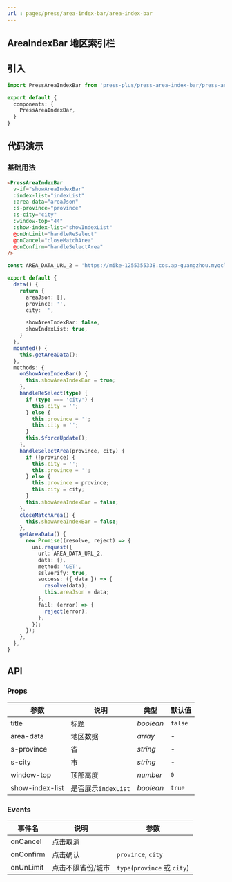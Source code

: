```yaml
---
url : pages/press/area-index-bar/area-index-bar
---
```


## AreaIndexBar 地区索引栏


## 引入

```ts
import PressAreaIndexBar from 'press-plus/press-area-index-bar/press-area-index-bar';

export default {
  components: {
    PressAreaIndexBar,
  }
}
```

## 代码演示

### 基础用法

```html
<PressAreaIndexBar
  v-if="showAreaIndexBar"
  :index-list="indexList"
  :area-data="areaJson"
  :s-province="province"
  :s-city="city"
  :window-top="44"
  :show-index-list="showIndexList"
  @onUnLimit="handleReSelect"
  @onCancel="closeMatchArea"
  @onConfirm="handleSelectArea"
/>
```

```ts
const AREA_DATA_URL_2 = 'https://mike-1255355338.cos.ap-guangzhou.myqcloud.com/press/data/area.json';

export default {
  data() {
    return {
      areaJson: [],
      province: '',
      city: '',

      showAreaIndexBar: false,
      showIndexList: true,
    }
  },
  mounted() {
    this.getAreaData();
  },
  methods: {
    onShowAreaIndexBar() {
      this.showAreaIndexBar = true;
    },
    handleReSelect(type) {
      if (type === 'city') {
        this.city = '';
      } else {
        this.province = '';
        this.city = '';
      }
      this.$forceUpdate();
    },
    handleSelectArea(province, city) {
      if (!province) {
        this.city = '';
        this.province = '';
      } else {
        this.province = province;
        this.city = city;
      }
      this.showAreaIndexBar = false;
    },
    closeMatchArea() {
      this.showAreaIndexBar = false;
    },
    getAreaData() {
      new Promise((resolve, reject) => {
        uni.request({
          url: AREA_DATA_URL_2,
          data: {},
          method: 'GET',
          sslVerify: true,
          success: ({ data }) => {
            resolve(data);
            this.areaJson = data;
          },
          fail: (error) => {
            reject(error);
          },
        });
      });
    },
  },
}
```
## API

### Props

| 参数            | 说明                | 类型      | 默认值  |
| --------------- | ------------------- | --------- | ------- |
| title           | 标题                | _boolean_ | `false` |
| area-data       | 地区数据            | _array_   | -       |
| s-province      | 省                  | _string_  | -       |
| s-city          | 市                  | _string_  | -       |
| window-top      | 顶部高度            | _number_  | `0`     |
| show-index-list | 是否展示`indexList` | _boolean_ | `true`  |



### Events

| 事件名    | 说明              | 参数                         |
| --------- | ----------------- | ---------------------------- |
| onCancel  | 点击取消          |                              |
| onConfirm | 点击确认          | `province`, `city`           |
| onUnLimit | 点击不限省份/城市 | `type`(`province` 或 `city`) |
